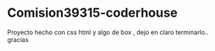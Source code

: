 # Comision39315-coderhouse
Proyecto hecho con css html y algo de box , dejo en claro terminarlo.. gracias
